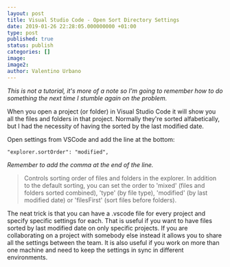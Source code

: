 ```yaml
---
layout: post
title: Visual Studio Code - Open Sort Directory Settings
date: 2019-01-26 22:28:05.000000000 +01:00
type: post
published: true
status: publish
categories: []
image:
image2:
author: Valentino Urbano
---
```


_This is not a tutorial, it's more of a note so I'm going to remember how to do something the next time I stumble again on the problem._

When you open a project (or folder) in Visual Studio Code it will show you all the files and folders in that project. Normally they're sorted alfabetically, but I had the necessity of having the sorted by the last modified date.

Open settings from VSCode and add the line at the bottom:

    "explorer.sortOrder": "modified",

_Remember to add the comma at the end of the line._

> Controls sorting order of files and folders in the explorer. In addition to the default sorting, you can set the order to 'mixed' (files and folders sorted combined), 'type' (by file type), 'modified' (by last modified date) or 'filesFirst' (sort files before folders).

The neat trick is that you can have a .vscode file for every project and specify specific settings for each. That is useful if you want to have files sorted by last modified date on only specific projects. If you are collaborating on a project with somebody else instead it allows you to share all the settings between the team. It is also useful if you work on more than one machine and need to keep the settings in sync in different environments.

[0]: https://github.com/Microsoft/vscode/issues/23231
